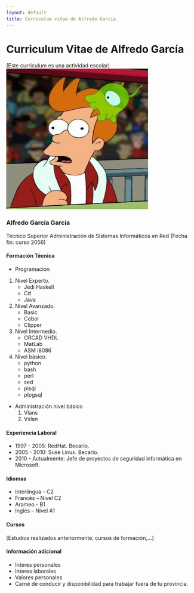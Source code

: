 ```yaml
---
layout: default
title: Curriculum vitae de Alfredo García
---
```


# Curriculum Vitae de Alfredo García
(Este curriculum es una actividad escolar)
![alt text](images/photo.png?raw_true "Este soy yo")

### Alfredo García García
Técnico Superior Administración de Sistemas Informáticos en Red (Fecha fin: curso 2056)

#### Formación Técnica
- Programación

1. Nivel Experto.
    * Jedi Haskell
    * C#
    * Java
2. Nivel Avanzado.
    * Basic
    * Cobol
    * Clipper
3. Nivel Intermedio.
    * ORCAD VHDL
    * MatLab
    * ASM i8086
4. Nivel básico.
    * python
    * bash
    * perl
    * sed
    * plsql
    * plpgsql
- Administración nivel básico
    1. Vlans
    2. Vxlan

#### Experiencia Laboral
+ 1997 - 2005: RedHat. Becario.
+ 2005 - 2010: Suse Linux. Becario.
+ 2010 - Actualmente: Jefe de proyectos de seguridad informática en Microsoft.

#### Idiomas
* Interlingua - C2
* Francés – Nivel C2
* Arameo - B1
* Inglés – Nivel A1

#### Cursos
[Estudios realizados anteriormente, cursos de formación,...]

#### Información adicional
- Interes personales
- Interes laborales
- Valores personales
- Carné de conducir y disponibilidad para trabajar fuera de tu provincia.
